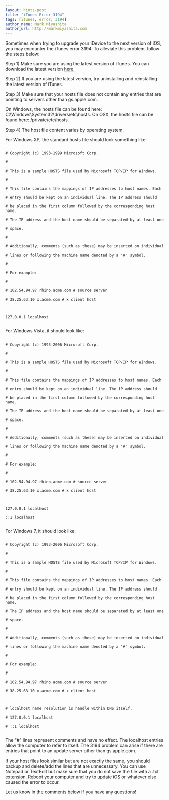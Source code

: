 ```yaml
---
layout: hints-post
title: "iTunes Error 3194"
tags: [itunes, error, 3194]
author_name: Mark Miyashita
author_url: http://markmiyashita.com
---
```


Sometimes when trying to upgrade your iDevice to the next version of iOS, you may encounter the iTunes error 3194. To alleviate this problem, follow the steps below:

Step 1) Make sure you are using the latest version of iTunes. You can download the latest version <a href="http://www.apple.com/itunes/download/">here.</a>

Step 2) If you are using the latest version, try uninstalling and reinstalling the latest version of iTunes.

Step 3) Make sure that your hosts file does not contain any entries that are pointing to servers other than gs.apple.com.

On Windows, the hosts file can be found here: C:\Windows\System32\drivers\etc\hosts.
On OSX, the hosts file can be found here: /private/etc/hosts.

Step 4) The host file content varies by operating system.

For Windows XP, the standard hosts file should look something like:

<code>
&#35; Copyright (c) 1993-1999 Microsoft Corp.<br>
&#35;<br>
&#35; This is a sample HOSTS file used by Microsoft TCP/IP for Windows.<br>
&#35;<br>
&#35; This file contains the mappings of IP addresses to host names. Each<br>
&#35; entry should be kept on an individual line. The IP address should<br>
&#35; be placed in the first column followed by the corresponding host name.<br>
&#35; The IP address and the host name should be separated by at least one<br>
&#35; space.<br>
&#35;<br>
&#35; Additionally, comments (such as these) may be inserted on individual<br>
&#35; lines or following the machine name denoted by a '&#35;' symbol.<br>
&#35;<br>
&#35; For example:<br>
&#35;<br>
&#35; 102.54.94.97 rhino.acme.com &#35; source server<br>
&#35; 38.25.63.10 x.acme.com &#35; x client host<br>
<br>
127.0.0.1 localhost<br>
</code>

For Windows Vista, it should look like:

<code>
&#35; Copyright (c) 1993-2006 Microsoft Corp.<br>
&#35;<br>
&#35; This is a sample HOSTS file used by Microsoft TCP/IP for Windows.<br>
&#35;<br>
&#35; This file contains the mappings of IP addresses to host names. Each<br>
&#35; entry should be kept on an individual line. The IP address should<br>
&#35; be placed in the first column followed by the corresponding host name.<br>
&#35; The IP address and the host name should be separated by at least one<br>
&#35; space.<br>
&#35;<br>
&#35; Additionally, comments (such as these) may be inserted on individual<br>
&#35; lines or following the machine name denoted by a '&#35;' symbol.<br>
&#35;<br>
&#35; For example:<br>
&#35;<br>
&#35; 102.54.94.97 rhino.acme.com &#35; source server<br>
&#35; 38.25.63.10 x.acme.com &#35; x client host<br>
<br>
127.0.0.1 localhost<br>
::1 localhost<br>
</code>

For Windows 7, it should look like:

<code>
&#35; Copyright (c) 1993-2006 Microsoft Corp.<br>
&#35;<br>
&#35; This is a sample HOSTS file used by Microsoft TCP/IP for Windows.<br>
&#35;<br>
&#35; This file contains the mappings of IP addresses to host names. Each<br>
&#35; entry should be kept on an individual line. The IP address should<br>
&#35; be placed in the first column followed by the corresponding host name.<br>
&#35; The IP address and the host name should be separated by at least one<br>
&#35; space.<br>
&#35;<br>
&#35; Additionally, comments (such as these) may be inserted on individual<br>
&#35; lines or following the machine name denoted by a '&#35;' symbol.<br>
&#35;<br>
&#35; For example:<br>
&#35;<br>
&#35; 102.54.94.97 rhino.acme.com &#35; source server<br>
&#35; 38.25.63.10 x.acme.com &#35; x client host<br>
<br>
&#35; localhost name resolution is handle within DNS itself.<br>
&#35; 127.0.0.1 localhost<br>
&#35; ::1 localhost<br>
</code>

The "&#35;" lines represent comments and have no effect. The localhost entries allow the computer to refer to itself. The 3194 problem can arise if there are entries that point to an update server other than gs.apple.com.

If your host files look similar but are not exactly the same, you should backup and delete/add the lines that are unnecessary. You can use Notepad or TextEdit but make sure that you do not save the file with a .txt extension. Reboot your computer and try to update iOS or whatever else caused the error to occur.

Let us know in the comments below if you have any questions!